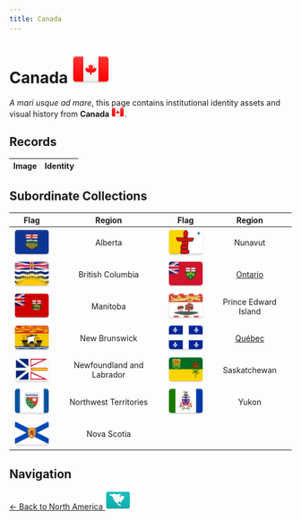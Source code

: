```yaml
---
title: Canada
---
```


# Canada <img src="../images/FlagKit/NA/CA/CA@3x.png" class="flagkit-head">

*A mari usque ad mare*, this page contains institutional identity assets and visual history from **Canada** <img src="../images/FlagKit/NA/CA/CA.png" class="flagkit">.

## Records

| Image | Identity |
| :---: | :------- |

## Subordinate Collections

| Flag | Region | Flag | Region |
| :---: | :---: | :---: | :---: |
| <img src="../images/FlagKit/NA/CA/AB/AB@3x.png" class="flagkit-head"> | Alberta | <img src="../images/FlagKit/NA/CA/NU/NU@3x.png" class="flagkit-head"> | Nunavut |
| <img src="../images/FlagKit/NA/CA/BC/BC@3x.png" class="flagkit-head"> | British Columbia | <img src="../images/FlagKit/NA/CA/ON/ON@3x.png" class="flagkit-head"> | [Ontario](CA/ON.html) |
| <img src="../images/FlagKit/NA/CA/MB/MB@3x.png" class="flagkit-head"> | Manitoba | <img src="../images/FlagKit/NA/CA/PE/PE@3x.png" class="flagkit-head"> | Prince Edward Island |
| <img src="../images/FlagKit/NA/CA/NB/NB@3x.png" class="flagkit-head"> | New Brunswick | <img src="../images/FlagKit/NA/CA/QC/QC@3x.png" class="flagkit-head"> | [Québec](CA/QC.html) |
| <img src="../images/FlagKit/NA/CA/NL/NL@3x.png" class="flagkit-head"> | Newfoundland and Labrador | <img src="../images/FlagKit/NA/CA/SK/SK@3x.png" class="flagkit-head"> | Saskatchewan |
| <img src="../images/FlagKit/NA/CA/NT/NT@3x.png" class="flagkit-head"> | Northwest Territories | <img src="../images/FlagKit/NA/CA/YT/YT@3x.png" class="flagkit-head"> | Yukon |
| <img src="../images/FlagKit/NA/CA/NS/NS@3x.png" class="flagkit-head"> | Nova Scotia | | | |

## Navigation

[← Back to North America <img src="../images/FlagKit/NA@2x.png" class="flagkit">](../NA.html)
